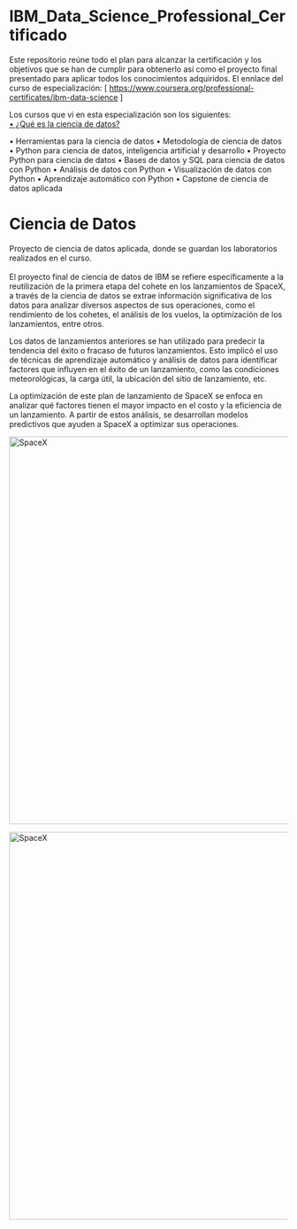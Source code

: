 # IBM_Data_Science_Professional_Certificado
Este repositorio reúne todo el plan para alcanzar la certificación y los objetivos que se han de cumplir para obtenerlo así como el proyecto final presentado para aplicar todos los conocimientos adquiridos.
El ennlace del curso de especialización: [ https://www.coursera.org/professional-certificates/ibm-data-science ]

Los cursos que vi en esta especialización son los siguientes:<br>
[• ¿Qué es la ciencia de datos?]([https://www.example.com](https://www.coursera.org/learn/what-is-datascience?specialization=ibm-data-science))


           
•	  Herramientas para la ciencia de datos 
•	  Metodología de ciencia de datos 
•	  Python para ciencia de datos, inteligencia artificial y desarrollo 
•	  Proyecto Python para ciencia de datos 
•	  Bases de datos y SQL para ciencia de datos con Python 
•	  Análisis de datos con Python 
•	  Visualización de datos con Python 
•	  Aprendizaje automático con Python 
•	  Capstone de ciencia de datos aplicada 


# Ciencia de Datos
Proyecto de ciencia de datos aplicada, donde se guardan los laboratorios realizados en el curso.<br><br>
El proyecto final de ciencia de datos de IBM  se refiere específicamente a la reutilización de la primera etapa del cohete en los lanzamientos de SpaceX, a través de la ciencia de datos se extrae información significativa de los datos para analizar diversos aspectos de sus operaciones, como el rendimiento de los cohetes, el análisis de los vuelos, la optimización de los lanzamientos, entre otros.

Los datos de lanzamientos anteriores se han utilizado para predecir la tendencia del éxito o fracaso de futuros lanzamientos. Esto implicó el uso de técnicas de aprendizaje automático y análisis de datos para identificar factores que influyen en el éxito de un lanzamiento, como las condiciones meteorológicas, la carga útil, la ubicación del sitio de lanzamiento, etc.

La optimización de este  plan de lanzamiento de SpaceX se enfoca en analizar qué factores tienen el mayor impacto en el costo y la eficiencia de un lanzamiento. A partir de estos análisis, se desarrollan modelos predictivos que ayuden a SpaceX a optimizar sus operaciones.

<span><img src="https://github.com/elviacortez/ciencia-de-datos/blob/main/spacex-MEW1f-yu2KI-unsplash.jpg" height="700px" width="960px" alt="SpaceX"></span>


<span><img src="https://camo.githubusercontent.com/9141210ace06c3858dcd22dbb06deefbe8a5f65c973b2248b91a04f8e1081bf9/68747470733a2f2f63662d636f75727365732d646174612e73332e75732e636c6f75642d6f626a6563742d73746f726167652e617070646f6d61696e2e636c6f75642f49424d446576656c6f706572536b696c6c734e6574776f726b2d445330373031454e2d536b696c6c734e6574776f726b2f6170692f496d616765732f6c616e64696e675f312e676966" height="700px" width="960px" alt="SpaceX"></span>
